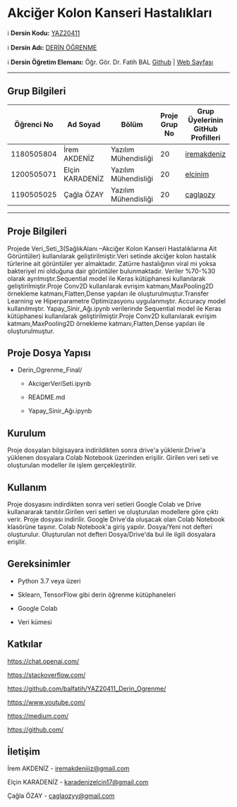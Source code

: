 # Akciğer Kolon Kanseri Hastalıkları

:information_source: **Dersin Kodu:** [YAZ20411](https://ebp.klu.edu.tr/Ders/dersDetay/YAZ20411/716026/tr)

:information_source: **Dersin Adı:** [DERİN ÖĞRENME](https://ebp.klu.edu.tr/Ders/dersDetay/YAZ20411/716026/tr)

:information_source: **Dersin Öğretim Elemanı:** Öğr. Gör. Dr. Fatih BAL [Github](https://github.com/balfatih) | [Web Sayfası](https://balfatih.github.io/)

---
## Grup Bilgileri

| Öğrenci No | Ad Soyad          | Bölüm   | Proje Grup No | Grup Üyelerinin GitHub Profilleri                  |
|------------|-------------------|---------|---------------|---------------------------------------------------|
| 1180505804     | İrem AKDENİZ  | Yazılım Mühendisliği | 20 | [iremakdeniz](https://github.com/iremakdeniz)     |
| 1200505071     | Elçin KARADENİZ | Yazılım Mühendisliği   | 20 | [elcinim](https://github.com/elcinim)           |
| 1190505025     | Çağla ÖZAY      | Yazılım Mühendisliği    | 20 | [caglaozy](https://github.com/caglaozy)     |

---

## Proje Bilgileri

Projede Veri_Seti_3(SağlıkAlanı –Akciğer Kolon Kanseri Hastalıklarına Ait Görüntüler) kullanılarak geliştirilmiştir.Veri setinde akciğer kolon hastalık türlerine ait görüntüler yer almaktadır.
Zatürre hastalığının viral mi yoksa bakteriyel mi olduğuna dair görüntüler bulunmaktadır. 
Veriler %70-%30 olarak ayrılmıştır.Sequential model ile Keras kütüphanesi kullanılarak geliştirilmiştir.Proje Conv2D kullanılarak evrişim katmanı,MaxPooling2D örnekleme katmanı,Flatten,Dense yapıları ile oluşturulmuştur.Transfer Learning ve Hiperparametre Optimizasyonu uygulanmıştır. 
Accuracy model kullanılmıştır.
Yapay_Sinir_Ağı.ipynb verilerinde Sequential model ile Keras kütüphanesi kullanılarak geliştirilmiştir.Proje Conv2D kullanılarak evrişim katmanı,MaxPooling2D örnekleme katmanı,Flatten,Dense yapıları ile oluşturulmuştur.

## Proje Dosya Yapısı

- Derin_Ogrenme_Final/

   - AkcigerVeriSeti.ipynb

   - README.md

   - Yapay_Sinir_Ağı.ipynb

## Kurulum


Proje dosyaları bilgisayara indirildikten sonra drive'a yüklenir.Drive'a yüklenen dosyalara Colab Notebook üzerinden erişilir. Girilen veri seti ve oluşturulan modeller ile işlem gerçekleştirilir.

## Kullanım

Proje dosyasını indirdikten sonra veri setleri Google Colab ve Drive kullanararak tanıtılır.Girilen veri setleri ve oluşturulan modellere göre çıktı verir.
Proje dosyası indirilir.
Google Drive'da oluşacak olan Colab Notebook klasörüne taşınır.
Colab Notebook'a giriş yapılır.
Dosya/Yeni not defteri oluşturulur.
Oluşturulan not defteri Dosya/Drive'da bul ile ilgili dosyalara erişilir.

## Gereksinimler
- Python 3.7 veya üzeri

- Sklearn, TensorFlow gibi derin öğrenme kütüphaneleri

- Google Colab

- Veri kümesi

## Katkılar

https://chat.openai.com/

https://stackoverflow.com/

https://github.com/balfatih/YAZ20411_Derin_Ogrenme/

https://www.youtube.com/

https://medium.com/

https://github.com/


## İletişim 
İrem AKDENİZ - iremakdeniiiz@gmail.com

Elçin KARADENİZ - karadenizelcin17@gmail.com

Çağla ÖZAY - caglaozyy@gmail.com
